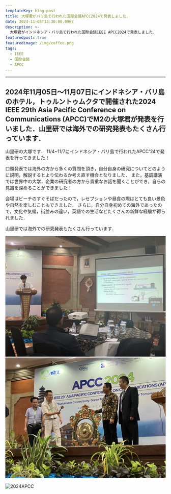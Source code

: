 ```yaml
---
templateKey: blog-post
title: 大塚君がバリ島で行われた国際会議APCC2024で発表しました．
date: 2024-11-05T13:30:00.096Z
description: >-
  大塚君がインドネシア・バリ島で行われた国際会議IEEE APCC2024で発表しました．
featuredpost: true
featuredimage: /img/coffee.png
tags:
  - IEEE
  - 国際会議
  - APCC
---
```

 
---
 
2024年11月05日〜11月07日にインドネシア・バリ島のホテル，トゥルントゥムクタで開催された2024 IEEE 29th Asia Pacific Conference on Communications (APCC)でM2の大塚君が発表を行いました．山里研では海外での研究発表もたくさん行っています．
---
山里研の大塚です．
11/4~11/7にインドネシア・バリ島で行われたAPCC'24で発表を行ってきました！
 
口頭発表では海外の方から多くの質問を頂き，自分自身の研究についてどのように説明，解説するとより伝わるか考え直す機会となりました．
また，基調講演では世界中の大学，企業の研究者の方から貴重なお話を聞くことができ，自らの見識を深めることができました！
 
会場はビーチのすぐそばだったので，レセプションや昼食の際はとても良い景色や自然を楽しむこともできました．
さらに，自分自身初めての海外であったので，文化や気候，街並みの違い，英語での生活などたくさんの新鮮な経験が得られました．
 
山里研では海外での研究発表もたくさん行っています．

![2024APCC](./20241105_APCC_1.jpeg)
![2024APCC](./20241105_APCC_2.jpeg)
<!-- ![2024APCC](./20241105_APCC_3.jpeg) -->
![2024APCC](./20241104_APCC_Kuta.jpeg)